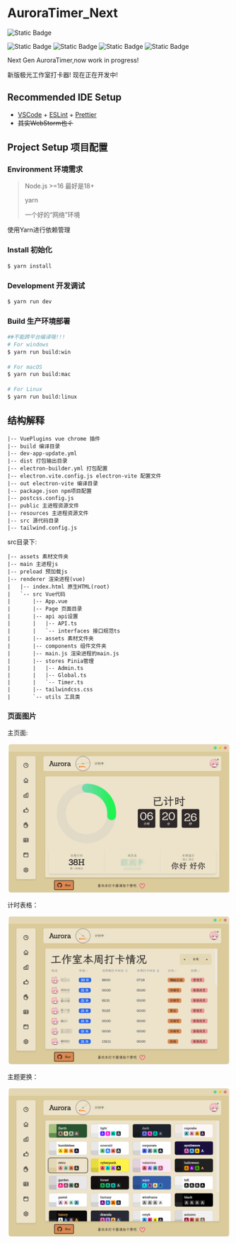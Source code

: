 # AuroraTimer_Next
![Static Badge](https://img.shields.io/badge/AuroraTimer-beta_0.0.13-blue?logo=electron&label=AuroraTimer&labelColor=%23FFFFFF&color=%234FC08D)

![Static Badge](https://img.shields.io/badge/electron-29.1.0-blue?logo=electron&label=electron&color=%2347848F) ![Static Badge](https://img.shields.io/badge/Vue-3.3.4-blue?logo=vuedotjs&label=Vue&color=%231AD1A5) ![Static Badge](https://img.shields.io/badge/daisyUI-4.7.2-blue?logo=daisyui&label=daisyUI&color=%235A0EF8) ![Static Badge](https://img.shields.io/badge/Vue-2.1.0-blue?logo=vite&label=electron-vite&color=%23646CFF)

Next Gen AuroraTimer,now work in progress!

新版极光工作室打卡器! 现在正在开发中!

## Recommended IDE Setup

- [VSCode](https://code.visualstudio.com/) + [ESLint](https://marketplace.visualstudio.com/items?itemName=dbaeumer.vscode-eslint) + [Prettier](https://marketplace.visualstudio.com/items?itemName=esbenp.prettier-vscode)
- ~~其实WebStorm也彳~~

## Project Setup 项目配置

### Environment 环境需求

> Node.js >=16 最好是18+
>
> yarn
>
> 一个好的“网络”环境

使用Yarn进行依赖管理

### Install 初始化

```bash
$ yarn install
```

### Development 开发调试

```bash
$ yarn run dev
```

### Build 生产环境部署

```bash
##不能跨平台编译哦!!!
# For windows
$ yarn run build:win

# For macOS
$ yarn run build:mac

# For Linux
$ yarn run build:linux
```
## 结构解释
```shell
|-- VuePlugins vue chrome 插件
|-- build 编译目录
|-- dev-app-update.yml
|-- dist 打包输出目录
|-- electron-builder.yml 打包配置
|-- electron.vite.config.js electron-vite 配置文件
|-- out electron-vite 编译目录
|-- package.json npm项目配置
|-- postcss.config.js
|-- public 主进程资源文件
|-- resources 主进程资源文件
|-- src 源代码目录
|-- tailwind.config.js
```
src目录下:
```
|-- assets 素材文件夹
|-- main 主进程js
|-- preload 预加载js
|-- renderer 渲染进程(vue)
|   |-- index.html 原生HTML(root)
|   `-- src Vue代码
|       |-- App.vue
|       |-- Page 页面目录
|       |-- api api设置
|       |   |-- API.ts
|       |   `-- interfaces 接口规范ts
|       |-- assets 素材文件夹
|       |-- components 组件文件夹
|       |-- main.js 渲染进程的main.js
|       |-- stores Pinia管理
|       |   |-- Admin.ts
|       |   |-- Global.ts
|       |   `-- Timer.ts
|       |-- tailwindcss.css
|       `-- utils 工具类
```
### 页面图片

主页面:

![](docs/MainPage.png)

计时表格：

![RankPage.png](docs/RankPage.png)

主题更换：

![Skins.png](docs/Skins.png)































